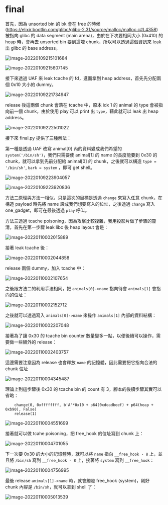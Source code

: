 # final

首先，因為 unsorted bin 的 bk 會在 free 的時候 (https://elixir.bootlin.com/glibc/glibc-2.31/source/malloc/malloc.c#L4358) 被指向 glibc 的 data segment (main arena)，由於在下次要相同大小 (0x410) 的 heap 時，會再去 unsorted bin 要到這塊 chunk，所以可以透過這個資訊來 leak 出 glibc 的 base address。

![image-20220109215101684](img/image-20220109215101684.png)

![image-20220109215607145](img/image-20220109215607145.png)

接下來透過 UAF 來 leak tcache 的 fd，進而拿到 heap address，首先先分配兩個 0x10 大小的 dummy。

![image-20220109221734947](img/image-20220109221734947.png)

release 後這兩個 chunk 會落在 tcache 中，原本 idx 1 的 animal 的 type 會被指向前一個 chunk，由於使用 play 可以 print 出 `type`，藉此就可以 leak 出 heap address。

![image-20220109222501022](img/image-20220109222501022.png)

接下來 final.py 提供了三種解法：

第一種是透過 UAF 改寫 animal[0] 內的資料變成我們希望的 `system('/bin/sh')`，我們只需要使 animal[1] 的 name 的長度能要到 0x30 的 chunk，就可以拿到先前分配給 animal[0] 的 chunk，之後就可以構造 `type = '/bin/sh'`, `bark = system` ，即可 get shell。

![image-20220109223904057](img/image-20220109223904057.png)

![image-20220109223920836](img/image-20220109223920836.png)

方法二原理與方法一相似，只是這次的目標是透過 `change` 來寫入任意 chunk，在構造 payload 時先將 name 設成我們想要寫入的位址，之後透過 `change` 寫入 one_gadget，即可在最後透過 `play` 呼叫。

方法三透過 tcache poisoning，因為攻擊比較複雜，我用投影片做了步驟的釐清，首先在第一步驟 leak libc 後 heap layout 會是：

![image-20220110002015889](img/image-20220110002015889.png)

接著 leak tcache 後：

![image-20220110002044858](img/image-20220110002044858.png)

release 兩個 dummy，加入 tcache 中：

![image-20220110002107654](img/image-20220110002107654.png)

之後跟方法二的利用手法相同，把 `animals[0]->name` 指向待會 `animals[1]` 會指向的位址：

![image-20220110002152712](img/image-20220110002152712.png)

之後就可以透過寫入 `animals[0]->name` 來操作 `animals[1]` 內部的資料結構：

![image-20220110002207048](img/image-20220110002207048.png)

接著為了讓 0x30 的 tcache bin counter 數量變多一點，以便後續可以操作，需要做一些額外的 release：

![image-20220110002403757](img/image-20220110002403757.png)

這邊需要注意因為 release 也會釋放 `name` 的記憶體，因此需要把它指向合法的 chunk 位址

![image-20220110004345487](img/image-20220110004345487.png)

理論上到這步驟後 0x30 的 tcache bin 的 count 有 3，腳本的後續步驟其實可以省略：

```
    change(0, 0xffffffff, b'A'*0x10 + p64(0xdeadbeef) + p64(heap + 0xb90), False)
    release(1)
```

![image-20220110004551699](img/image-20220110004551699.png)

接著就可以做 tcahe poisoning，把 free_hook 的位址寫到 chunk 上：

![image-20220110004701055](img/image-20220110004701055.png)

下一次要 0x30 的大小的記憶體時，就可以將 `name` 指向 `__free_hook - 8` 上，並且將 `/bin/sh` 寫到 `__free_hook - 8` 上，接著將 `system` 寫到 `__free_hook`：

![image-20220110004756995](img/image-20220110004756995.png)

最後 release `animals[1]->name` 時，就會觸發 free_hook (system)，剛好 chunk 內容是 `/bin/sh`，就可以拿到 shell 了：

![image-20220110005013539](img/image-20220110005013539.png)
